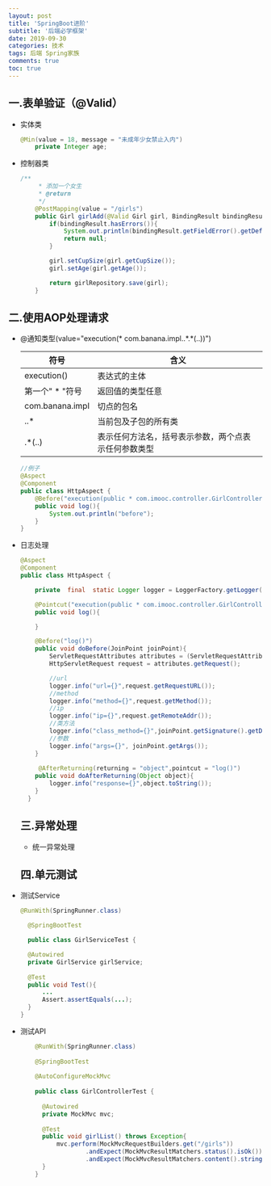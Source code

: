 ```yaml
---
layout: post
title: 'SpringBoot进阶'
subtitle: '后端必学框架'
date: 2019-09-30
categories: 技术
tags: 后端 Spring家族
comments: true
toc: true
---
```




## 一.表单验证（@Valid）

* 实体类

  ~~~ java
  @Min(value = 18, message = "未成年少女禁止入内")
      private Integer age;
  ~~~

* 控制器类

  ~~~ java
  /**
       * 添加一个女生
       * @return
       */
      @PostMapping(value = "/girls")
      public Girl girlAdd(@Valid Girl girl, BindingResult bindingResult) {
          if(bindingResult.hasErrors()){
              System.out.println(bindingResult.getFieldError().getDefaultMessage());
              return null;
          }

          girl.setCupSize(girl.getCupSize());
          girl.setAge(girl.getAge());

          return girlRepository.save(girl);
      }
  ~~~

  

## 二.使用AOP处理请求

* @通知类型(value="execution(* com.banana.impl..*.\*(..))")

  | 符号              | 含义                         |
  | --------------- | -------------------------- |
  | execution()     | 表达式的主体                     |
  | 第一个" * "符号      | 返回值的类型任意                   |
  | com.banana.impl | 切点的包名                      |
  | ..*             | 当前包及子包的所有类                 |
  | .*(..)          | 表示任何方法名，括号表示参数，两个点表示任何参数类型 |

  ~~~ java
  //例子
  @Aspect
  @Component
  public class HttpAspect {
      @Before("execution(public * com.imooc.controller.GirlController.*(..))")
      public void log(){
          System.out.println("before");
      }
  }
  ~~~

* 日志处理

  ~~~ java
  @Aspect
  @Component
  public class HttpAspect {

      private  final  static Logger logger = LoggerFactory.getLogger(HttpAspect.class);

      @Pointcut("execution(public * com.imooc.controller.GirlController.*(..))")
      public void log(){

      }

      @Before("log()")
      public void doBefore(JoinPoint joinPoint){
          ServletRequestAttributes attributes = (ServletRequestAttributes) RequestContextHolder.getRequestAttributes();
          HttpServletRequest request = attributes.getRequest();

          //url
          logger.info("url={}",request.getRequestURL());
          //method
          logger.info("method={}",request.getMethod());
          //ip
          logger.info("ip={}",request.getRemoteAddr());
          //类方法
          logger.info("class_method={}",joinPoint.getSignature().getDeclaringType()+"."+joinPoint.getSignature().getName());
          //参数
          logger.info("args={}", joinPoint.getArgs());
      }
      
       @AfterReturning(returning = "object",pointcut = "log()")
      public void doAfterReturning(Object object){
          logger.info("response={}",object.toString());
      }
    }
  ~~~




  ## 三.异常处理

  * 统一异常处理



  ## 四.单元测试

* 测试Service

  ~~~ java
  @RunWith(SpringRunner.class)

    @SpringBootTest

    public class GirlServiceTest {

    @Autowired
    private GirlService girlService;
    
    @Test
    public void Test(){
        ...
        Assert.assertEquals(...);
    }
  }
  ~~~

* 测试API

  ~~~ java
      @RunWith(SpringRunner.class)
      
      @SpringBootTest
      
      @AutoConfigureMockMvc
      
      public class GirlControllerTest {
        
        @Autowired
        private MockMvc mvc;
        
        @Test
        public void girlList() throws Exception{
            mvc.perform(MockMvcRequestBuilders.get("/girls"))
                    .andExpect(MockMvcResultMatchers.status().isOk())
                    .andExpect(MockMvcResultMatchers.content().string("abc..."));
        }
      }
   
  ~~~

